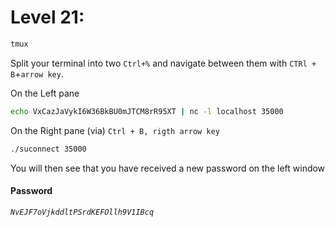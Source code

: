 # Level 21: 
```sh
tmux
```
Split your terminal into two ``Ctrl+%`` and navigate between them with ``CTRl + B``+``arrow key``.

On the Left pane
```sh
echo VxCazJaVykI6W36BkBU0mJTCM8rR95XT | nc -l localhost 35000
```
On the Right pane (via) ``Ctrl + B, rigth arrow key``
```sh
./suconnect 35000
```
You will then see that you have received a new password on the left window
#### Password
*`NvEJF7oVjkddltPSrdKEFOllh9V1IBcq`*

